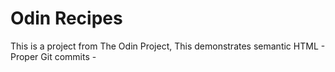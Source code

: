 # Odin Recipes

This is a project from The Odin Project, This demonstrates semantic HTML - Proper Git commits - 